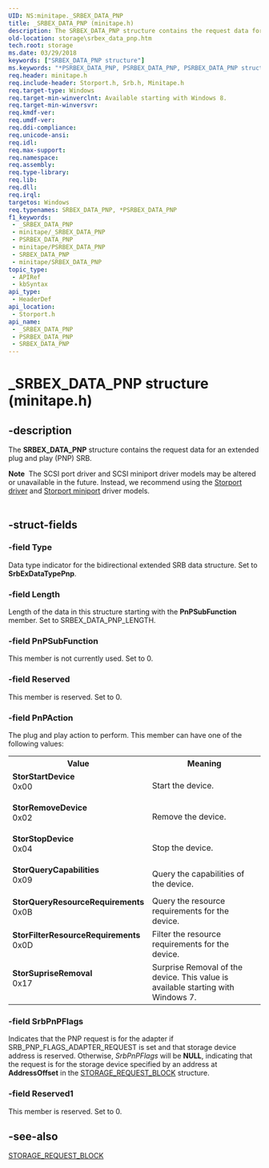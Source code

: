 ```yaml
---
UID: NS:minitape._SRBEX_DATA_PNP
title: _SRBEX_DATA_PNP (minitape.h)
description: The SRBEX_DATA_PNP structure contains the request data for an extended plug and play (PNP) SRB.
old-location: storage\srbex_data_pnp.htm
tech.root: storage
ms.date: 03/29/2018
keywords: ["SRBEX_DATA_PNP structure"]
ms.keywords: "*PSRBEX_DATA_PNP, PSRBEX_DATA_PNP, PSRBEX_DATA_PNP structure pointer [Storage Devices], SRBEX_DATA_PNP, SRBEX_DATA_PNP structure [Storage Devices], StorFilterResourceRequirements, StorQueryCapabilities, StorQueryResourceRequirements, StorRemoveDevice, StorStartDevice, StorStopDevice, StorSupriseRemoval, _SRBEX_DATA_PNP, storage.srbex_data_pnp, storport/PSRBEX_DATA_PNP, storport/SRBEX_DATA_PNP"
req.header: minitape.h
req.include-header: Storport.h, Srb.h, Minitape.h
req.target-type: Windows
req.target-min-winverclnt: Available starting with Windows 8.
req.target-min-winversvr: 
req.kmdf-ver: 
req.umdf-ver: 
req.ddi-compliance: 
req.unicode-ansi: 
req.idl: 
req.max-support: 
req.namespace: 
req.assembly: 
req.type-library: 
req.lib: 
req.dll: 
req.irql: 
targetos: Windows
req.typenames: SRBEX_DATA_PNP, *PSRBEX_DATA_PNP
f1_keywords:
 - _SRBEX_DATA_PNP
 - minitape/_SRBEX_DATA_PNP
 - PSRBEX_DATA_PNP
 - minitape/PSRBEX_DATA_PNP
 - SRBEX_DATA_PNP
 - minitape/SRBEX_DATA_PNP
topic_type:
 - APIRef
 - kbSyntax
api_type:
 - HeaderDef
api_location:
 - Storport.h
api_name:
 - _SRBEX_DATA_PNP
 - PSRBEX_DATA_PNP
 - SRBEX_DATA_PNP
---
```


# _SRBEX_DATA_PNP structure (minitape.h)


## -description

The <b>SRBEX_DATA_PNP</b> structure contains the request data for an extended plug and play (PNP) SRB.
<div class="alert"><b>Note</b>  The SCSI port driver and SCSI miniport driver models may be altered or unavailable in the future. Instead, we recommend using the <a href="/windows-hardware/drivers/storage/storport-driver">Storport driver</a> and <a href="/windows-hardware/drivers/storage/storport-miniport-drivers">Storport miniport</a> driver models.</div><div> </div>

## -struct-fields

### -field Type

Data type indicator for the bidirectional extended SRB data structure. Set to <b>SrbExDataTypePnp</b>.

### -field Length

Length of the data in this structure starting with the <b>PnPSubFunction</b> member. Set to SRBEX_DATA_PNP_LENGTH.

### -field PnPSubFunction

This member is not currently used. Set to 0.

### -field Reserved

This member is reserved. Set to 0.

### -field PnPAction

The plug and play action to perform. This member can have one of the following values:

<table>
<tr>
<th>Value</th>
<th>Meaning</th>
</tr>
<tr>
<td width="40%"><a id="StorStartDevice"></a><a id="storstartdevice"></a><a id="STORSTARTDEVICE"></a><dl>
<dt><b>StorStartDevice</b></dt>
<dt>0x00</dt>
</dl>
</td>
<td width="60%">
Start the device.

</td>
</tr>
<tr>
<td width="40%"><a id="StorRemoveDevice"></a><a id="storremovedevice"></a><a id="STORREMOVEDEVICE"></a><dl>
<dt><b>StorRemoveDevice</b></dt>
<dt>0x02</dt>
</dl>
</td>
<td width="60%">
Remove the device.

</td>
</tr>
<tr>
<td width="40%"><a id="StorStopDevice"></a><a id="storstopdevice"></a><a id="STORSTOPDEVICE"></a><dl>
<dt><b>StorStopDevice</b></dt>
<dt>0x04</dt>
</dl>
</td>
<td width="60%">
Stop the device.

</td>
</tr>
<tr>
<td width="40%"><a id="StorQueryCapabilities"></a><a id="storquerycapabilities"></a><a id="STORQUERYCAPABILITIES"></a><dl>
<dt><b>StorQueryCapabilities</b></dt>
<dt>0x09</dt>
</dl>
</td>
<td width="60%">
Query the capabilities of the device.

</td>
</tr>
<tr>
<td width="40%"><a id="StorQueryResourceRequirements"></a><a id="storqueryresourcerequirements"></a><a id="STORQUERYRESOURCEREQUIREMENTS"></a><dl>
<dt><b>StorQueryResourceRequirements</b></dt>
<dt>0x0B</dt>
</dl>
</td>
<td width="60%">
Query the resource requirements for the device.

</td>
</tr>
<tr>
<td width="40%"><a id="StorFilterResourceRequirements"></a><a id="storfilterresourcerequirements"></a><a id="STORFILTERRESOURCEREQUIREMENTS"></a><dl>
<dt><b>StorFilterResourceRequirements</b></dt>
<dt>0x0D</dt>
</dl>
</td>
<td width="60%">
Filter the resource requirements for the device. 

</td>
</tr>
<tr>
<td width="40%"><a id="StorSupriseRemoval"></a><a id="storsupriseremoval"></a><a id="STORSUPRISEREMOVAL"></a><dl>
<dt><b>StorSupriseRemoval</b></dt>
<dt>0x17</dt>
</dl>
</td>
<td width="60%">
Surprise Removal of the device. This value is available starting with Windows 7.

</td>
</tr>
</table>

### -field SrbPnPFlags

Indicates that the PNP request is for the adapter if SRB_PNP_FLAGS_ADAPTER_REQUEST is set and that storage device address is reserved. Otherwise, <i>SrbPnPFlags</i> will be <b>NULL</b>, indicating that the request is for the storage device specified by an address at <b>AddressOffset</b> in the <a href="/windows-hardware/drivers/ddi/srb/ns-srb-_storage_request_block">STORAGE_REQUEST_BLOCK</a> structure.

### -field Reserved1

This member is reserved. Set to 0.

## -see-also

<a href="/windows-hardware/drivers/ddi/srb/ns-srb-_storage_request_block">STORAGE_REQUEST_BLOCK</a>

